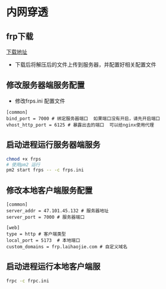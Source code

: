 # 内网穿透

## frp下载

[下载地址](https://github.com/fatedier/frp/releases)

- 下载后将解压后的文件上传到服务器，并配置好相关配置文件

## 修改服务器端服务配置

- 修改frps.ini 配置文件

```text
[common]
bind_port = 7000 # 绑定服务器端口  如果端口没有开启，请先开启端口
vhost_http_port = 6125 # 暴露出去的端口  可以给nginx使用代理
```

## 启动进程运行服务器端服务
  
```sh
chmod +x frps
# 使用pm2 运行
pm2 start frps -- -c frps.ini
```


## 修改本地客户端服务配置

```text
[common]
server_addr = 47.101.45.132 # 服务器地址
server_port = 7000 # 服务器端口

[web]
type = http # 客户端类型
local_port = 5173  # 本地端口
custom_domains = frp.laihaojie.com # 自定义域名
```

## 启动进程运行本地客户端服
  
```sh
frpc -c frpc.ini
```
